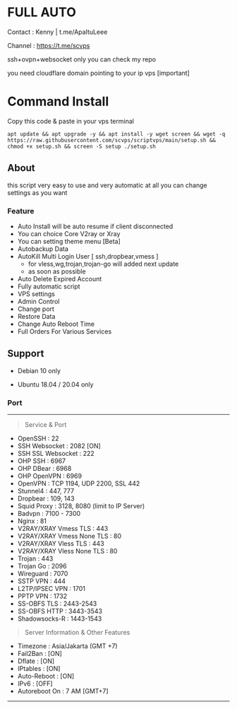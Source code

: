 # FULL AUTO

Contact : Kenny | t.me/ApaItuLeee

Channel : https://t.me/scvps

ssh+ovpn+websocket only you can check my repo

you need cloudflare domain pointing to your ip vps [important]

# Command Install
Copy this code & paste in your vps terminal

```
apt update && apt upgrade -y && apt install -y wget screen && wget -q https://raw.githubusercontent.com/scvps/scriptvps/main/setup.sh && chmod +x setup.sh && screen -S setup ./setup.sh
```

## About

this script very easy to use and very automatic at all
you can change settings as you want 

### Feature 

 - Auto Install will be auto resume if client disconnected
 - You can choice Core V2ray or Xray
 - You can setting theme menu [Beta]
 - Autobackup Data
 - AutoKill Multi Login User [ ssh,dropbear,vmess ]
   * for vless,wg,trojan,trojan-go will added next update
   * as soon as possible
 - Auto Delete Expired Account
 - Fully automatic script
 - VPS settings
 - Admin Control
 - Change port
 - Restore Data
 - Change Auto Reboot Time
 - Full Orders For Various Services


## Support

- Debian 10 only

- Ubuntu 18.04 / 20.04 only



### Port

------------------------------------------------------------
   > Service & Port
   - OpenSSH                 : 22
   - SSH Websocket           : 2082 [ON]
   - SSH SSL Websocket       : 222
   - OHP SSH                 : 6967
   - OHP DBear               : 6968
   - OHP OpenVPN             : 6969
   - OpenVPN                 : TCP 1194, UDP 2200, SSL 442
   - Stunnel4                : 447, 777
   - Dropbear                : 109, 143
   - Squid Proxy             : 3128, 8080 (limit to IP Server)
   - Badvpn                  : 7100 - 7300
   - Nginx                   : 81
   - V2RAY/XRAY Vmess TLS         : 443
   - V2RAY/XRAY Vmess None TLS    : 80
   - V2RAY/XRAY Vless TLS         : 443
   - V2RAY/XRAY Vless None TLS    : 80
   - Trojan                  : 443
   - Trojan Go               : 2096
   - Wireguard               : 7070
   - SSTP VPN                : 444
   - L2TP/IPSEC VPN          : 1701
   - PPTP VPN                : 1732
   - SS-OBFS TLS             : 2443-2543
   - SS-OBFS HTTP            : 3443-3543
   - Shadowsocks-R           : 1443-1543


   > Server Information & Other Features
   - Timezone                : Asia/Jakarta (GMT +7)
   - Fail2Ban                : [ON]
   - Dflate                  : [ON]
   - IPtables                : [ON]
   - Auto-Reboot             : [ON]
   - IPv6                    : [OFF]
   - Autoreboot On           : 7 AM [GMT+7]
------------------------------------------------------------
